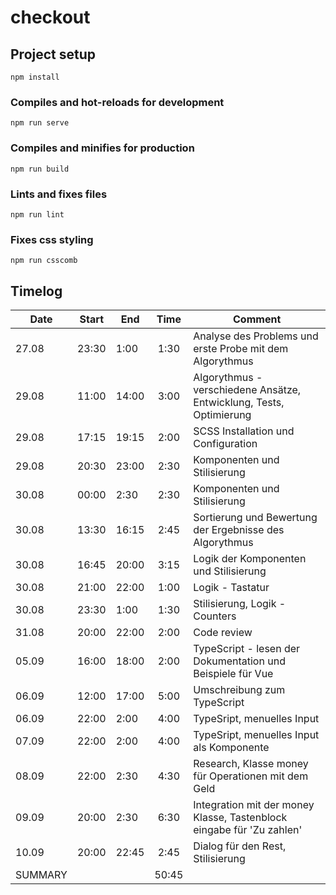 # checkout

## Project setup

```
npm install
```

### Compiles and hot-reloads for development

```
npm run serve
```

### Compiles and minifies for production

```
npm run build
```

### Lints and fixes files

```
npm run lint
```

### Fixes css styling

```
npm run csscomb
```

## Timelog

| Date    | Start | End   | Time  | Comment                                                               |
| ------- | ----- | ----- | :---: | --------------------------------------------------------------------- |
| 27.08   | 23:30 | 1:00  | 1:30  | Analyse des Problems und erste Probe mit dem Algorythmus              |
| 29.08   | 11:00 | 14:00 | 3:00  | Algorythmus - verschiedene Ansätze, Entwicklung, Tests, Optimierung   |
| 29.08   | 17:15 | 19:15 | 2:00  | SCSS Installation und Configuration                                   |
| 29.08   | 20:30 | 23:00 | 2:30  | Komponenten und Stilisierung                                          |
| 30.08   | 00:00 | 2:30  | 2:30  | Komponenten und Stilisierung                                          |
| 30.08   | 13:30 | 16:15 | 2:45  | Sortierung und Bewertung der Ergebnisse des Algorythmus               |
| 30.08   | 16:45 | 20:00 | 3:15  | Logik der Komponenten und Stilisierung                                |
| 30.08   | 21:00 | 22:00 | 1:00  | Logik - Tastatur                                                      |
| 30.08   | 23:30 | 1:00  | 1:30  | Stilisierung, Logik - Counters                                        |
| 31.08   | 20:00 | 22:00 | 2:00  | Code review                                                           |
| 05.09   | 16:00 | 18:00 | 2:00  | TypeScript - lesen der Dokumentation und Beispiele für Vue            |
| 06.09   | 12:00 | 17:00 | 5:00  | Umschreibung zum TypeScript                                           |
| 06.09   | 22:00 | 2:00  | 4:00  | TypeSript, menuelles Input                                            |
| 07.09   | 22:00 | 2:00  | 4:00  | TypeSript, menuelles Input als Komponente                             |
| 08.09   | 22:00 | 2:30  | 4:30  | Research, Klasse money für Operationen mit dem Geld                   |
| 09.09   | 20:00 | 2:30  | 6:30  | Integration mit der money Klasse, Tastenblock eingabe für 'Zu zahlen' |
| 10.09   | 20:00 | 22:45 | 2:45  | Dialog für den Rest, Stilisierung                                     |
| SUMMARY |       |       | 50:45 |                                                                       |
